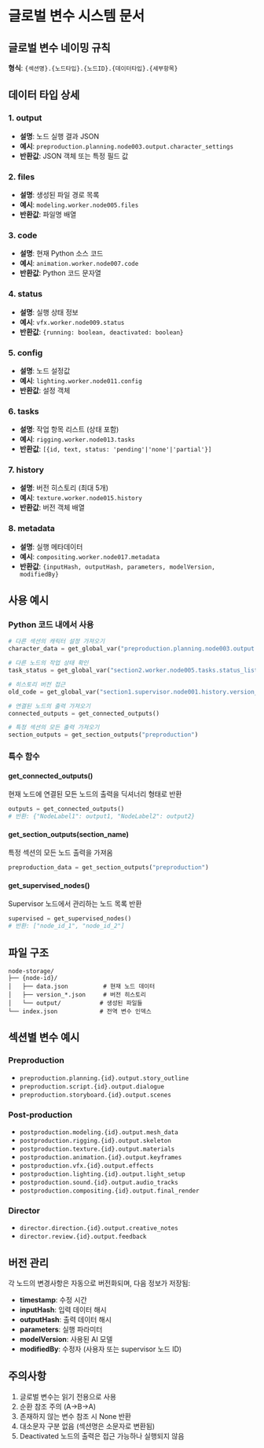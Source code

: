 # 글로벌 변수 시스템 문서

## 글로벌 변수 네이밍 규칙

**형식**: `{섹션명}.{노드타입}.{노드ID}.{데이터타입}.{세부항목}`

## 데이터 타입 상세

### 1. output
- **설명**: 노드 실행 결과 JSON
- **예시**: `preproduction.planning.node003.output.character_settings`
- **반환값**: JSON 객체 또는 특정 필드 값

### 2. files
- **설명**: 생성된 파일 경로 목록
- **예시**: `modeling.worker.node005.files`
- **반환값**: 파일명 배열

### 3. code
- **설명**: 현재 Python 소스 코드
- **예시**: `animation.worker.node007.code`
- **반환값**: Python 코드 문자열

### 4. status
- **설명**: 실행 상태 정보
- **예시**: `vfx.worker.node009.status`
- **반환값**: `{running: boolean, deactivated: boolean}`

### 5. config
- **설명**: 노드 설정값
- **예시**: `lighting.worker.node011.config`
- **반환값**: 설정 객체

### 6. tasks
- **설명**: 작업 항목 리스트 (상태 포함)
- **예시**: `rigging.worker.node013.tasks`
- **반환값**: `[{id, text, status: 'pending'|'none'|'partial'}]`

### 7. history
- **설명**: 버전 히스토리 (최대 5개)
- **예시**: `texture.worker.node015.history`
- **반환값**: 버전 객체 배열

### 8. metadata
- **설명**: 실행 메타데이터
- **예시**: `compositing.worker.node017.metadata`
- **반환값**: `{inputHash, outputHash, parameters, modelVersion, modifiedBy}`

## 사용 예시

### Python 코드 내에서 사용

```python
# 다른 섹션의 캐릭터 설정 가져오기
character_data = get_global_var("preproduction.planning.node003.output.character_settings")

# 다른 노드의 작업 상태 확인
task_status = get_global_var("section2.worker.node005.tasks.status_list")

# 히스토리 버전 접근
old_code = get_global_var("section1.supervisor.node001.history.version_3")

# 연결된 노드의 출력 가져오기
connected_outputs = get_connected_outputs()

# 특정 섹션의 모든 출력 가져오기
section_outputs = get_section_outputs("preproduction")
```

### 특수 함수

#### get_connected_outputs()
현재 노드에 연결된 모든 노드의 출력을 딕셔너리 형태로 반환

```python
outputs = get_connected_outputs()
# 반환: {"NodeLabel1": output1, "NodeLabel2": output2}
```

#### get_section_outputs(section_name)
특정 섹션의 모든 노드 출력을 가져옴

```python
preproduction_data = get_section_outputs("preproduction")
```

#### get_supervised_nodes()
Supervisor 노드에서 관리하는 노드 목록 반환

```python
supervised = get_supervised_nodes()
# 반환: ["node_id_1", "node_id_2"]
```

## 파일 구조

```
node-storage/
├── {node-id}/
│   ├── data.json          # 현재 노드 데이터
│   ├── version_*.json     # 버전 히스토리
│   └── output/           # 생성된 파일들
└── index.json            # 전역 변수 인덱스
```

## 섹션별 변수 예시

### Preproduction
- `preproduction.planning.{id}.output.story_outline`
- `preproduction.script.{id}.output.dialogue`
- `preproduction.storyboard.{id}.output.scenes`

### Post-production
- `postproduction.modeling.{id}.output.mesh_data`
- `postproduction.rigging.{id}.output.skeleton`
- `postproduction.texture.{id}.output.materials`
- `postproduction.animation.{id}.output.keyframes`
- `postproduction.vfx.{id}.output.effects`
- `postproduction.lighting.{id}.output.light_setup`
- `postproduction.sound.{id}.output.audio_tracks`
- `postproduction.compositing.{id}.output.final_render`

### Director
- `director.direction.{id}.output.creative_notes`
- `director.review.{id}.output.feedback`

## 버전 관리

각 노드의 변경사항은 자동으로 버전화되며, 다음 정보가 저장됨:

- **timestamp**: 수정 시간
- **inputHash**: 입력 데이터 해시
- **outputHash**: 출력 데이터 해시
- **parameters**: 실행 파라미터
- **modelVersion**: 사용된 AI 모델
- **modifiedBy**: 수정자 (사용자 또는 supervisor 노드 ID)

## 주의사항

1. 글로벌 변수는 읽기 전용으로 사용
2. 순환 참조 주의 (A→B→A)
3. 존재하지 않는 변수 참조 시 None 반환
4. 대소문자 구분 없음 (섹션명은 소문자로 변환됨)
5. Deactivated 노드의 출력은 접근 가능하나 실행되지 않음